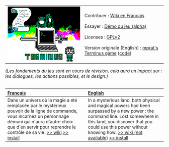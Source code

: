 |  | | 
| :--------------------------- | :--------------------------- | 
|![Terminus : un jeu pour s'amuser avec la ligne de commande]( ./src/img/promo_image_char_pxl.png)| Contribuer : [Wiki en Français](https://github.com/luffah/Terminus/wiki//Home) <br> <br> Essayer : [Démo du jeu (alpha)](http://luffah.xyz/bidules/Terminus/)<br> <br> Licenses : [GPLv2](./LICENSE.md) <br> <br> Version originale (English) : [mprat's Terminus game](http://mprat.github.io/Terminus/) ([code](https://github.com/mprat/Terminus/))  |

 *(Les fondements du jeu sont en cours de révision, cela aura un impact sur : les dialogues, les actions possibles, et le design.)* <br><br>

| [Français](./readme.fr.md) |  | [English](./readme.en.md) |
| :---                 | - | :---    |
| Dans un univers où la magie a été remplacée par le mystérieux pouvoir de la ligne de commande, vous incarnez un personnage démuni qui n'aura d'autre choix que d'en servir pour reprendre le contrôle de sa vie. [>> wiki](https://github.com/luffah/Terminus/wiki/fr) [>> install](./readme.fr.md)|| In a mysterious land, both physical and magical powers had been surpassed by a new power : the command line. Lost somewhere in this land, you discover that you could use this power without knowing how. [>> wiki (not available)](https://github.com/luffah/Terminus/wiki/Home.en) [>> install](./readme.en.md) |
